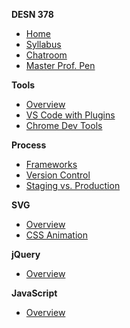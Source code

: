 **DESN 378**
* [Home](/)
* [Syllabus](/syllabus/readme.md)
* [Chatroom](https://spectrum.chat/web-design-2)
* [Master Prof. Pen](https://codepen.io/manikoth/pen/qrGMjL)

**Tools**
* [Overview](/tools/README.md)
* [VS Code with Plugins](/tools/README.md)
* [Chrome Dev Tools](/tools/README.md)

**Process**
* [Frameworks](/process/readme.md)
* [Version Control](/process/readme.md)
* [Staging vs. Production](/process/readme.md)

**SVG**
* [Overview]()
* [CSS Animation]()

**jQuery**
* [Overview](/jquery/README.md)

**JavaScript**
* [Overview](/javascript/README.md)
